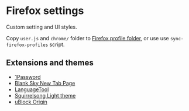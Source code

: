 # Firefox settings

Custom setting and UI styles.

Copy `user.js` and `chrome/` folder to [Firefox profile folder](https://support.mozilla.org/en-US/kb/profiles-where-firefox-stores-user-data), or use use `sync-firefox-profiles` script.

## Extensions and themes

- [1Password](https://addons.mozilla.org/firefox/addon/1password-x-password-manager/)
- [Blank Sky New Tab Page](https://addons.mozilla.org/firefox/addon/blank-sky-new-tab-page/)
- [LanguageTool](https://addons.mozilla.org/en-US/firefox/addon/languagetool/)
- [Squirrelsong Light theme](https://addons.mozilla.org/firefox/addon/squirrelsong-light/)
- [uBlock Origin](https://addons.mozilla.org/firefox/addon/ublock-origin/)
